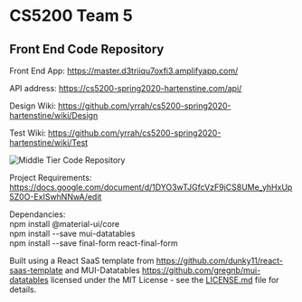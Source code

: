 # CS5200 Team 5 
## Front End Code Repository

Front End App: https://master.d3triiqu7oxfi3.amplifyapp.com/

API address: https://cs5200-spring2020-hartenstine.com/api/

Design Wiki: https://github.com/yrrah/cs5200-spring2020-hartenstine/wiki/Design

Test Wiki: https://github.com/yrrah/cs5200-spring2020-hartenstine/wiki/Test

![Middle Tier Code Repository](https://github.com/yrrah/cs5200-spring2020-hartenstine "Middle Tier Code Repository")

Project Requirements: https://docs.google.com/document/d/1DYO3wTJGfcVzF9jCS8UMe_yhHxUp5Z0O-ExISwhNNwA/edit

Dependancies:  
npm install @material-ui/core  
npm install --save mui-datatables   
npm install --save final-form react-final-form  

Built using a React SaaS template from https://github.com/dunky11/react-saas-template and MUI-Datatables https://github.com/gregnb/mui-datatables licensed under the MIT License - see the [LICENSE.md](https://github.com/dunky11/react-saas-template/blob/master/LICENSE) file for details.


